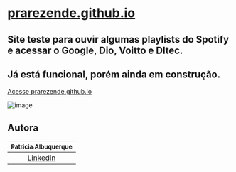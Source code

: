 # [prarezende.github.io](https://prarezende.github.io)

## Site teste para ouvir algumas playlists do Spotify e acessar o Google, Dio, Voitto e Dltec. 
## Já está funcional, porém ainda em construção.

[Acesse prarezende.github.io](https://prarezende.github.io)

![image](https://user-images.githubusercontent.com/70259075/189505089-d8696993-55ed-4936-a334-11837c1d7949.png)

    

## Autora

| [<sub>Patricia Albuquerque</sub>](https://github.com/prarezende) |
| :---: |
|[Linkedin](https://www.linkedin.com/in/patricia-albuquerque-ti)|
